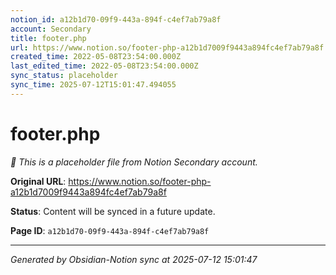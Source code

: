 ```yaml
---
notion_id: a12b1d70-09f9-443a-894f-c4ef7ab79a8f
account: Secondary
title: footer.php
url: https://www.notion.so/footer-php-a12b1d7009f9443a894fc4ef7ab79a8f
created_time: 2022-05-08T23:54:00.000Z
last_edited_time: 2022-05-08T23:54:00.000Z
sync_status: placeholder
sync_time: 2025-07-12T15:01:47.494055
---
```


# footer.php

*🔄 This is a placeholder file from Notion Secondary account.*

**Original URL**: https://www.notion.so/footer-php-a12b1d7009f9443a894fc4ef7ab79a8f

**Status**: Content will be synced in a future update.

**Page ID**: `a12b1d70-09f9-443a-894f-c4ef7ab79a8f`

---

*Generated by Obsidian-Notion sync at 2025-07-12 15:01:47*
